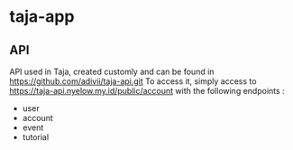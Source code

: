 # taja-app
## API
API used in Taja, created customly and can be found in https://github.com/adivii/taja-api.git
To access it, simply access to https://taja-api.nyelow.my.id/public/account with the following endpoints :
- user
- account
- event
- tutorial
